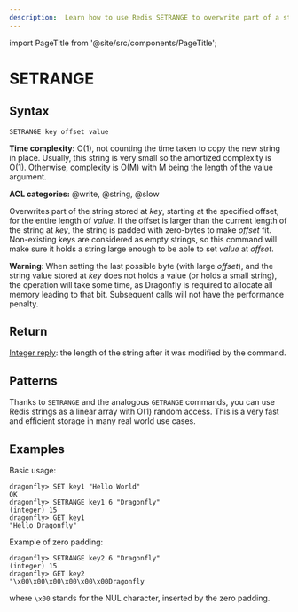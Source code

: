 ```yaml
---
description:  Learn how to use Redis SETRANGE to overwrite part of a string at the specified key.
---
```


import PageTitle from '@site/src/components/PageTitle';

# SETRANGE

<PageTitle title="Redis SETRANGE Command (Documentation) | Dragonfly" />

## Syntax

    SETRANGE key offset value

**Time complexity:** O(1), not counting the time taken to copy the new string in place. Usually, this string is very small so the amortized complexity is O(1). Otherwise, complexity is O(M) with M being the length of the value argument.

**ACL categories:** @write, @string, @slow

Overwrites part of the string stored at _key_, starting at the specified offset,
for the entire length of _value_.
If the offset is larger than the current length of the string at _key_, the
string is padded with zero-bytes to make _offset_ fit.
Non-existing keys are considered as empty strings, so this command will make
sure it holds a string large enough to be able to set _value_ at _offset_.

**Warning**: When setting the last possible byte (with large _offset_), and the string value stored at _key_ does not holds a value (or holds a small string), the operation will take some time, as Dragonfly is required to allocate all memory leading to that bit. Subsequent calls will not have the performance penalty.

## Return

[Integer reply](https://redis.io/docs/reference/protocol-spec/#integers): the length of the string after it was modified by the command.

## Patterns

Thanks to `SETRANGE` and the analogous `GETRANGE` commands, you can use Redis
strings as a linear array with O(1) random access.
This is a very fast and efficient storage in many real world use cases.


## Examples

Basic usage:

```shell
dragonfly> SET key1 "Hello World"
OK
dragonfly> SETRANGE key1 6 "Dragonfly"
(integer) 15
dragonfly> GET key1
"Hello Dragonfly"
```

Example of zero padding:

```shell
dragonfly> SETRANGE key2 6 "Dragonfly"
(integer) 15
dragonfly> GET key2
"\x00\x00\x00\x00\x00\x00Dragonfly
```

where `\x00`  stands for the NUL character, inserted by the zero padding.
